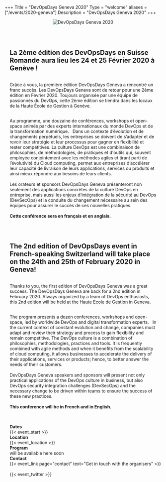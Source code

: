 +++
Title = "DevOpsDays Geneva 2020"
Type = "welcome"
aliases = ["/events/2020-geneva"]
Description = "DevOpsDays Geneva 2020"
+++

<style>
  .content-text {
    width: 100%;
    max-width: 80%;
    margin: 0 auto;
  }

  .text {
    padding: 1rem;
    width: 50%;
    box-sizing: border-box;
    min-width: 20rem;
    flex-grow: 10;
  }

  .text h2 {
    margin-bottom: 2rem;
  }
</style>

<div style='width:100%;text-align:center;margin-bottom:2rem;'>
  <img alt="DevOpsDays Geneva 2020" src="/events/2020-geneva/logo.png" style="max-width: 20rem;margin-right:auto;margin-left: auto;"/>
</div>

<div style='display:flex;flex-wrap:wrap;'>
<div class='text'>
<h2>La 2ème édition des DevOpsDays en Suisse Romande aura lieu les 24 et 25 Février 2020 à Genève !</h2>

Grâce à vous, la première édition DevOpsDays Geneva a rencontré un franc succès. Les DevOpsDays Geneva sont de retour pour une 2ème édition en Février 2020. Toujours organisée par une équipe de passionnés du DevOps, cette 2ème édition se tiendra dans les locaux de la Haute École de Gestion à Genève. <br/><br/>

Au programme, une douzaine de conférences, workshops et open-space animés par des experts internationaux du monde DevOps et de la transformation numérique.   Dans un contexte d’évolution et de changements perpétuels, les entreprises se doivent de s’adapter et de revoir leur stratégie et leur processus pour gagner en flexibilité et rester compétitives. La culture DevOps est une combinaison de philosophies, de méthodologies, de pratiques et d'outils qui, souvent employée conjointement avec les méthodes agiles et tirant parti de l’évolutivité du Cloud computing, permet aux entreprises d’accélérer leur capacité de livraison de leurs applications, services ou produits et ainsi mieux répondre aux besoins de leurs clients.<br/><br/>
Les orateurs et sponsors DevOpsDays Geneva présenteront non seulement des applications concrètes de la culture DevOps en entreprise, mais aussi les enjeux d’intégration de la sécurité au DevOps (DevSecOps) et la conduite du changement nécessaire au sein des équipes pour assurer le succès de ces nouvelles pratiques.
<br/><br/>
<strong>Cette conférence sera en français et en anglais.</strong>

</div>
<div class='text'>
<h2>The 2nd edition of DevOpsDays event in French-speaking Switzerland will take place on the 24th and 25th of February 2020 in Geneva!</h2>

Thanks to you, the first edition of DevOpsDays Geneva was a great success. The DevOpsDays Geneva are back for a 2nd edition in February 2020. Always organized by a team of DevOps enthusiasts, this 2nd edition will be held at the Haute Ecole de Gestion in Geneva.<br/><br/>

The program presents a dozen conferences, workshops and open-space, led by worldwide DevOps and digital transformation experts.   In the current context of constant evolution and change, companies must adapt and review their strategy and process to gain flexibility and remain competitive. The DevOps culture is a combination of philosophies, methodologies, practices and tools. It is frequently combined with agile methods and when it benefits from the scalability of cloud computing, it allows businesses to accelerate the delivery of their applications, services or products; hence, to better answer the needs of their customers.  
<br/><br/>
DevOpsDays Geneva speakers and sponsors will present not only practical applications of the DevOps culture in business, but also DevOps security integration challenges (DevSecOps) and the necessary change to be driven within teams to ensure the success of these new practices.
<br/><br/>
<strong>This conference will be in French and in English.</strong>

</div>
</div>
<br />
<div style='padding-left: 1rem'>

 <!-- <div style="text-align:center;">
  {{< event_logo >}}
</div> -->
<div class = "row">
  <div class = "col-md-2">
    <strong>Dates</strong>
  </div>
  <div class = "col-md-8">
    {{< event_start >}}
  </div>
</div>

<div class = "row">
  <div class = "col-md-2">
    <strong>Location</strong>
  </div>
  <div class = "col-md-8">
    {{< event_location >}}
  </div>
</div>
<!--
<div class = "row">
  <div class = "col-md-2">
    <strong>Register</strong>
  </div>
  <div class = "col-md-8">
    <a href='https://www.eventbrite.fr/e/devopsdays-geneva-2019-tickets-51449144777' target='blank'>Eventbrite</a>
  </div>
</div>
-->
<!-- TOBE DEFINED

<div class = "row">
  <div class = "col-md-2">
    <strong>Propose</strong>
  </div>
  <div class = "col-md-8">

  </div>
</div>
TOBE DEFINED -->

<div class = "row">
  <div class = "col-md-2">
    <strong>Program</strong>
  </div>
  <div class = "col-md-8">
  will be available here soon
  <!-- 
    <a href='/events/2020-geneva/program/'>See the program !</a>-->
  </div>
</div>

<!-- <div class = "row">
  <div class = "col-md-2">
    <strong>Speakers</strong>
  </div>
  <div class = "col-md-8">
    <a href='/events/2020-geneva/speakers/'>Want to talk ?</a>
  </div>
</div> -->

<!-- <div class = "row">
  <div class = "col-md-2">
    <strong>Sponsors</strong>
  </div>
  <div class = "col-md-8">
    <a href='/events/2019-geneva/sponsor/'>We need you !</a>
  </div>
</div> -->

<div class = "row">
  <div class = "col-md-2">
    <strong>Contact</strong>
  </div>
  <div class = "col-md-8">
    {{< event_link page="contact" text="Get in touch with the organisers" >}}
  </div>
</div>

<br />
{{< event_twitter >}}
</div>


